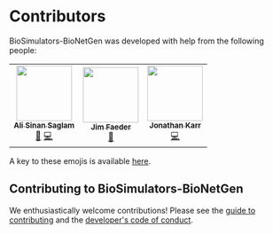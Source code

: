# Contributors

BioSimulators-BioNetGen was developed with help from the following people:

<!-- ALL-CONTRIBUTORS-LIST:START - Do not remove or modify this section -->
<!-- prettier-ignore-start -->
<!-- markdownlint-disable -->
<table>
  <tr>
    <td align="center"><a href="https://github.com/ASinanSaglam"><img src="https://avatars.githubusercontent.com/u/11724447?v=4?s=100" width="100px;" alt=""/><br /><sub><b>Ali Sinan Saglam</b></sub></a><br /><a href="#tool-ASinanSaglam" title="Tools">🔧</a> <a href="https://github.com/biosimulators/Biosimulators_BioNetGen/commits?author=ASinanSaglam" title="Code">💻</a></td>
    <td align="center"><a href="http://bionetgen.org/"><img src="https://avatars.githubusercontent.com/u/8277248?v=4?s=100" width="100px;" alt=""/><br /><sub><b>Jim Faeder</b></sub></a><br /><a href="#tool-jrfaeder" title="Tools">🔧</a></td>
    <td align="center"><a href="https://www.karrlab.org"><img src="https://avatars.githubusercontent.com/u/2848297?v=4?s=100" width="100px;" alt=""/><br /><sub><b>Jonathan Karr</b></sub></a><br /><a href="https://github.com/biosimulators/Biosimulators_BioNetGen/commits?author=jonrkarr" title="Code">💻</a></td>
  </tr>
</table>

<!-- markdownlint-restore -->
<!-- prettier-ignore-end -->

<!-- ALL-CONTRIBUTORS-LIST:END -->

A key to these emojis is available [here](https://allcontributors.org/docs/en/emoji-key).

## Contributing to BioSimulators-BioNetGen
We enthusiastically welcome contributions! Please see the [guide to contributing](CONTRIBUTING.md) and the [developer's code of conduct](CODE_OF_CONDUCT.md). 
